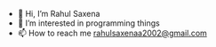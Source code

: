 - 👋 Hi, I’m Rahul Saxena
- 👀 I’m interested in programming things
- 📫 How to reach me rahulsaxenaa2002@gmail.com

<!---
rahulvsaxena/rahulvsaxena is a ✨ special ✨ repository because its `README.md` (this file) appears on your GitHub profile.
You can click the Preview link to take a look at your changes.
--->
